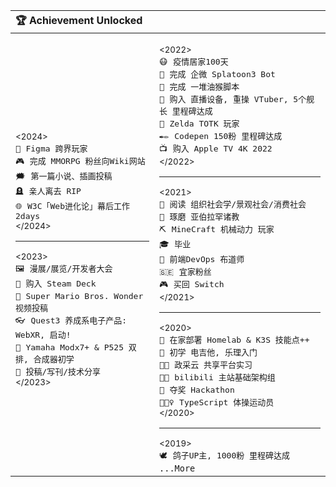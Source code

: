 <table>
<thead><tr><th colspan="3" align="left">🏆 Achievement Unlocked</th></tr></thead>
<tbody><tr>
<td>

<sub>&lt;2024&gt;</sub><br>
<kbd>🎨</kbd>&nbsp;&nbsp;<kbd>Figma 跨界玩家</kbd><br>
<kbd>🎮</kbd>&nbsp;&nbsp;<kbd>完成 MMORPG 粉丝向Wiki网站</kbd><br>
<kbd>🗯️</kbd>&nbsp;&nbsp;<kbd>第一篇小说、插画投稿</kbd><br>
<kbd>🪦</kbd>&nbsp;&nbsp;<kbd>亲人离去 RIP</kbd><br>
<kbd>🌐</kbd>&nbsp;&nbsp;<kbd>W3C「Web进化论」幕后工作2days</kbd><br>
<sup>&lt;/2024&gt;</sup>
<hr/>
<sub>&lt;2023&gt;</sub><br>
<kbd>🖼️</kbd>&nbsp;&nbsp;<kbd>漫展/展览/开发者大会</kbd><br>
<kbd>🚂</kbd>&nbsp;&nbsp;<kbd>购入 Steam Deck</kbd><br>
<kbd>🌺</kbd>&nbsp;&nbsp;<kbd>Super Mario Bros. Wonder 视频投稿</kbd><br>
<kbd>👓</kbd>&nbsp;&nbsp;<kbd>Quest3 养成系电子产品: WebXR, 启动!</kbd><br>
<kbd>🎹</kbd>&nbsp;&nbsp;<kbd>Yamaha Modx7+ & P525 双排, 合成器初学</kbd><br>
<kbd>📝</kbd>&nbsp;&nbsp;<kbd>投稿/写刊/技术分享</kbd><br>
<sup>&lt;/2023&gt;</sup><br>

</td><td>

<sub>&lt;2022&gt;</sub><br>
<kbd>😷</kbd>&nbsp;&nbsp;<kbd>疫情居家100天</kbd><br>
<kbd>🦑</kbd>&nbsp;&nbsp;<kbd>完成 企微 Splatoon3 Bot</kbd><br>
<kbd>🐒</kbd>&nbsp;&nbsp;<kbd>完成 一堆油猴脚本</kbd><br>
<kbd>🎥</kbd>&nbsp;&nbsp;<kbd>购入 直播设备, 重操 VTuber, 5个舰长 里程碑达成</kbd><br>
<kbd>💚</kbd>&nbsp;&nbsp;<kbd>Zelda TOTK 玩家</kbd><br>
<kbd>✒✏️</kbd>&nbsp;&nbsp;<kbd>Codepen 150粉 里程碑达成</kbd><br>
<kbd>📺</kbd>&nbsp;&nbsp;<kbd>购入 Apple TV 4K 2022</kbd><br>
<sup>&lt;/2022&gt;</sup>
<hr/>
<sub>&lt;2021&gt;</sub><br>
<kbd>📕</kbd>&nbsp;&nbsp;<kbd>阅读 组织社会学/景观社会/消费社会</kbd><br>
<kbd>🙏</kbd>&nbsp;&nbsp;<kbd>琢磨 亚伯拉罕诸教</kbd><br>
<kbd>⛏️</kbd>&nbsp;&nbsp;<kbd>MineCraft 机械动力 玩家</kbd><br>
<kbd>🎓</kbd>&nbsp;&nbsp;<kbd>毕业</kbd><br>
<kbd>🔄</kbd>&nbsp;&nbsp;<kbd>前端DevOps 布道师</kbd><br>
<kbd>🇸🇪</kbd>&nbsp;&nbsp;<kbd>宜家粉丝</kbd><br>
<kbd>🎮</kbd>&nbsp;&nbsp;<kbd>买回 Switch</kbd><br>
<sup>&lt;/2021&gt;</sup>
<hr/>
<sub>&lt;2020&gt;</sub><br>
<kbd>💽</kbd>&nbsp;&nbsp;<kbd>在家部署 Homelab & K3S 技能点++</kbd><br>
<kbd>🎸</kbd>&nbsp;&nbsp;<kbd>初学 电吉他, 乐理入门</kbd><br>
<kbd>👨‍💻</kbd>&nbsp;&nbsp;<kbd>政采云 共享平台实习</kbd><br>
<kbd>👨‍💻</kbd>&nbsp;&nbsp;<kbd>bilibili 主站基础架构组</kbd><br>
<kbd>🥈</kbd>&nbsp;&nbsp;<kbd>夺奖 Hackathon</kbd><br>
<kbd>🤸🏽‍♀️</kbd>&nbsp;&nbsp;<kbd>TypeScript 体操运动员</kbd><br>
<sup>&lt;/2020&gt;</sup>
<hr/>
<sub>&lt;2019&gt;</sub><br>
<kbd>🕊</kbd>&nbsp;&nbsp;<kbd>鸽子UP主, 1000粉 里程碑达成</kbd><br>
<code>...More</code><br>

</td>
</tr>
</tbody></table>
